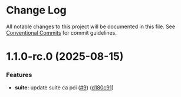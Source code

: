 # Change Log

All notable changes to this project will be documented in this file.
See [Conventional Commits](https://conventionalcommits.org) for commit guidelines.

# 1.1.0-rc.0 (2025-08-15)


### Features

* **suite:** update suite ca pci ([#9](https://github.com/zerobias-org/suite/issues/9)) ([d180c91](https://github.com/zerobias-org/suite/commit/d180c914223d3ae1b34e68fea0252050dfd0abdd))

